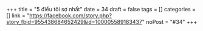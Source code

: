 ﻿+++
title = "5 điều tôi sợ nhất"
date = 34
draft = false
tags = []
categories = []
link = "https://facebook.com/story.php?story_fbid=955438684652429&id=100005589183437"
noPost = "#34"
+++
